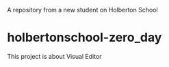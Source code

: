 A repository from a new student on Holberton School
# holbertonschool-zero_day
This project is about Visual Editor
